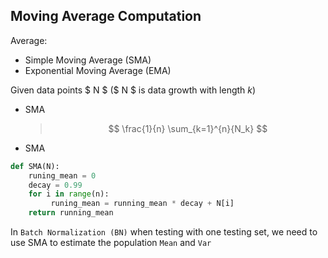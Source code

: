 ## Moving Average Computation
Average:

- Simple Moving Average (SMA)
- Exponential Moving Average (EMA)

Given data points $ N $ ($ N $ is data growth with length $k$)

- SMA 
	>	$$
			\frac{1}{n} \sum_{k=1}^{n}{N_k}
		$$
	
- SMA

```python
def SMA(N):
	runing_mean = 0
	decay = 0.99
	for i in range(n):
		 runing_mean = running_mean * decay + N[i]
	return running_mean 
```

In `Batch Normalization (BN)` when testing with one testing set, we need to use SMA to estimate the population `Mean` and `Var`

		 


